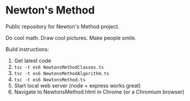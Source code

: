# Newton's Method

Public repository for Newton's Method project.

Do cool math.  Draw cool pictures.  Make people smile.

Build instructions:

1.  Get latest code
2.  `tsc -t es6 NewtonsMethodClasses.ts`
3.  `tsc -t es6 NewtonsMethodAlgorithm.ts`
4.  `tsc -t es6 NewtonsMethod.ts`
5.  Start local web server (node + express works great)
6.  Navigate to NewtonsMethod.html in Chrome (or a Chromium browser)
